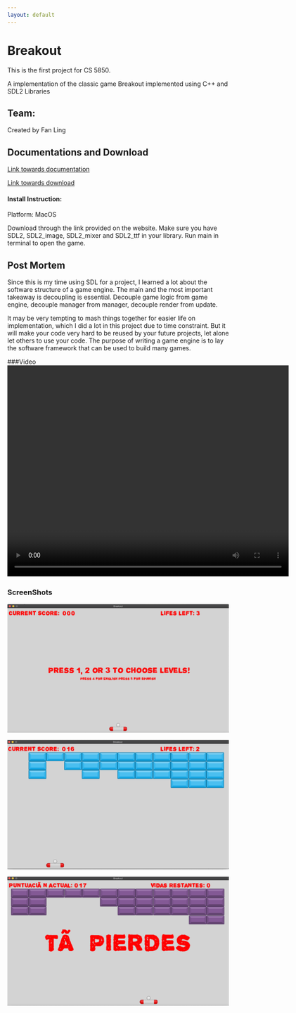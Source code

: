 ```yaml
---
layout: default
---
```


# Breakout

This is the first project for CS 5850.

A implementation of the classic game Breakout implemented using C++ and SDL2 Libraries

## Team:
Created by Fan Ling

## Documentations and Download
[Link towards documentation](https://flynn2016.github.io/breakout_doc)

[Link towards download](https://troyprag816gmailcom.itch.io/sdl-breakout)

#### Install Instruction:
Platform: MacOS

Download through the link provided on the website. Make sure you have SDL2, SDL2_image, SDL2_mixer and  SDL2_ttf in your library. Run main in terminal to open the game.

## Post Mortem 
Since this is my time using SDL for a project, I learned a lot about 
the software structure of a game engine. The main and the most important 
takeaway is decoupling is essential. Decouple game logic from game engine, 
decouple manager from manager, decouple render from update. 

It may be very tempting to mash things together for easier life on implementation,
which I did a lot in this project due to time constraint. But it will make 
your code very hard to be reused by your future projects, let alone let others 
to use your code. The purpose of writing a game engine is to lay the software 
framework that can be used to build many games.

###Video
<video width="640" height="480" controls>
  <source src="breakout.mp4" type="breakout/mp4">
  <source src="breakout.ogg" type="breakout/ogg">
Your browser does not support the video tag.
</video>


### ScreenShots

![ScreenShot_1](./Image/1.png)

![ScreenShot_2](./Image/2.png)

![ScreenShot_3](./Image/3.png)


